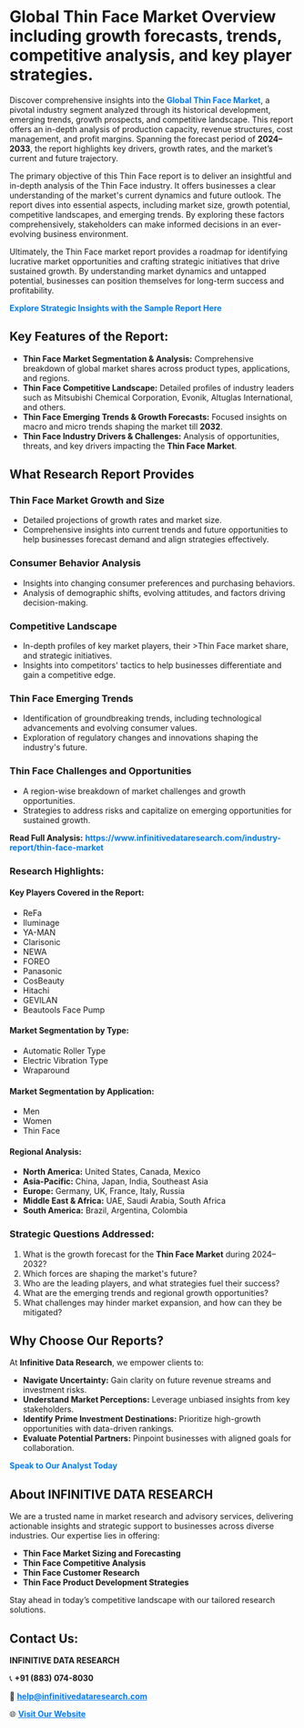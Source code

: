 <h1>Global Thin Face Market Overview including growth forecasts, trends, competitive analysis, and key player strategies.</h1>
<p>
Discover comprehensive insights into the 
<a href="https://www.infinitivedataresearch.com/industry-report/thin-face-market" rel="dofollow" style="color: #007BFF; text-decoration: none;"><strong>Global Thin Face Market</strong></a>, a pivotal industry segment analyzed through its historical development, emerging trends, growth prospects, and competitive landscape. This report offers an in-depth analysis of production capacity, revenue structures, cost management, and profit margins. Spanning the forecast period of <strong>2024–2033</strong>, the report highlights key drivers, growth rates, and the market’s current and future trajectory.
</p>
<p>
The primary objective of this Thin Face report is to deliver an insightful and in-depth analysis of the Thin Face industry. It offers businesses a clear understanding of the market's current dynamics and future outlook. The report dives into essential aspects, including market size, growth potential, competitive landscapes, and emerging trends. By exploring these factors comprehensively, stakeholders can make informed decisions in an ever-evolving business environment.
</p>
<p>
Ultimately, the Thin Face market report provides a roadmap for identifying lucrative market opportunities and crafting strategic initiatives that drive sustained growth. By understanding market dynamics and untapped potential, businesses can position themselves for long-term success and profitability.
</p>
<p>
<a href="https://www.infinitivedataresearch.com/request-sample/reportId=112514" style="color: #007BFF; text-decoration: none;"><strong>Explore Strategic Insights with the Sample Report Here</strong></a>
</p>

<h2>Key Features of the Report:</h2>
<ul>
<li><strong>Thin Face Market Segmentation & Analysis:</strong> Comprehensive breakdown of global market shares across product types, applications, and regions.</li>
<li><strong>Thin Face Competitive Landscape:</strong> Detailed profiles of industry leaders such as Mitsubishi Chemical Corporation, Evonik, Altuglas International, and others.</li>
<li><strong>Thin Face Emerging Trends & Growth Forecasts:</strong> Focused insights on macro and micro trends shaping the market till <strong>2032</strong>.</li>
<li><strong>Thin Face Industry Drivers & Challenges:</strong> Analysis of opportunities, threats, and key drivers impacting the <strong>Thin Face Market</strong>.</li>
</ul>

<h2>What Research Report Provides</h2>
<h3>Thin Face Market Growth and Size</h3>
<ul>
<li>Detailed projections of growth rates and market size.</li>
<li>Comprehensive insights into current trends and future opportunities to help businesses forecast demand and align strategies effectively.</li>
</ul>

<h3>Consumer Behavior Analysis</h3>
<ul>
<li>Insights into changing consumer preferences and purchasing behaviors.</li>
<li>Analysis of demographic shifts, evolving attitudes, and factors driving decision-making.</li>
</ul>

<h3>Competitive Landscape</h3>
<ul>
<li>In-depth profiles of key market players, their >Thin Face market share, and strategic initiatives.</li>
<li>Insights into competitors' tactics to help businesses differentiate and gain a competitive edge.</li>
</ul>

<h3>Thin Face Emerging Trends</h3>
<ul>
<li>Identification of groundbreaking trends, including technological advancements and evolving consumer values.</li>
<li>Exploration of regulatory changes and innovations shaping the industry's future.</li>
</ul>

<h3>Thin Face Challenges and Opportunities</h3>
<ul>
<li>A region-wise breakdown of market challenges and growth opportunities.</li>
<li>Strategies to address risks and capitalize on emerging opportunities for sustained growth.</li>
</ul>
<p><strong>Read Full Analysis:</strong> <a href="https://www.infinitivedataresearch.com/industry-report/thin-face-market" rel="dofollow" style="color: #007BFF; text-decoration: none;"><strong>https://www.infinitivedataresearch.com/industry-report/thin-face-market</strong></a></p>
<h3>Research Highlights:</h3>
<h4>Key Players Covered in the Report:</h4>
<ul><li>ReFa</li><li>Iluminage</li><li>YA-MAN</li><li>Clarisonic</li><li>NEWA</li><li>FOREO</li><li>Panasonic</li><li>CosBeauty</li><li>Hitachi</li><li>GEVILAN</li><li>Beautools Face Pump</li></ul>
<h4>Market Segmentation by Type:</h4>
<ul><li>Automatic Roller Type</li><li>Electric Vibration Type</li><li>Wraparound</li></ul>
<h4>Market Segmentation by Application:</h4>
<ul><li>Men</li><li>Women</li><li>Thin Face</li></ul>

<h4>Regional Analysis:</h4>
<ul>
<li><strong>North America:</strong> United States, Canada, Mexico</li>
<li><strong>Asia-Pacific:</strong> China, Japan, India, Southeast Asia</li>
<li><strong>Europe:</strong> Germany, UK, France, Italy, Russia</li>
<li><strong>Middle East & Africa:</strong> UAE, Saudi Arabia, South Africa</li>
<li><strong>South America:</strong> Brazil, Argentina, Colombia</li>
</ul>

<h3>Strategic Questions Addressed:</h3>
<ol>
<li>What is the growth forecast for the <strong>Thin Face Market</strong> during 2024–2032?</li>
<li>Which forces are shaping the market's future?</li>
<li>Who are the leading players, and what strategies fuel their success?</li>
<li>What are the emerging trends and regional growth opportunities?</li>
<li>What challenges may hinder market expansion, and how can they be mitigated?</li>
</ol>

<h2>Why Choose Our Reports?</h2>
<p>At <strong>Infinitive Data Research</strong>, we empower clients to:</p>
<ul>
<li><strong>Navigate Uncertainty:</strong> Gain clarity on future revenue streams and investment risks.</li>
<li><strong>Understand Market Perceptions:</strong> Leverage unbiased insights from key stakeholders.</li>
<li><strong>Identify Prime Investment Destinations:</strong> Prioritize high-growth opportunities with data-driven rankings.</li>
<li><strong>Evaluate Potential Partners:</strong> Pinpoint businesses with aligned goals for collaboration.</li>
</ul>
<p><a href="https://www.infinitivedataresearch.com/industry-report/thin-face-market" rel="dofollow" style="color: #007BFF; text-decoration: none;"><strong>Speak to Our Analyst Today</strong></a></p>

<h2>About INFINITIVE DATA RESEARCH</h2>
<p>We are a trusted name in market research and advisory services, delivering actionable insights and strategic support to businesses across diverse industries. Our expertise lies in offering:</p>
<ul>
<li><strong>Thin Face Market Sizing and Forecasting</strong></li>
<li><strong>Thin Face Competitive Analysis</strong></li>
<li><strong>Thin Face Customer Research</strong></li>
<li><strong>Thin Face Product Development Strategies</strong></li>
</ul>
<p>Stay ahead in today’s competitive landscape with our tailored research solutions.</p>

<h2>Contact Us:</h2>
<p><strong>INFINITIVE DATA RESEARCH</strong></p>
<p>📞 <strong>+91 (883) 074-8030</strong></p>
<p>📧 <strong><a href="mailto:help@infinitivedataresearch.com" style="color: #007BFF;">help@infinitivedataresearch.com</a></strong></p>
<p>🌐 <strong><a href="https://www.infinitivedataresearch.com" rel="dofollow" style="color: #007BFF;">Visit Our Website</a></strong></p>